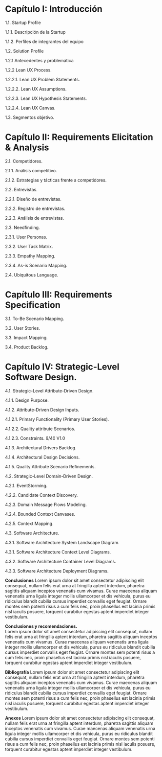 # Capítulo I: Introducción  

1.1. Startup Profile  

1.1.1. Descripción de la Startup  

1.1.2. Perfiles de integrantes del equipo  

1.2. Solution Profile  

1.2.1 Antecedentes y problemática  

1.2.2 Lean UX Process.  

1.2.2.1. Lean UX Problem Statements.  

1.2.2.2. Lean UX Assumptions.  

1.2.2.3. Lean UX Hypothesis Statements.  

1.2.2.4. Lean UX Canvas.  

1.3. Segmentos objetivo. 

# Capítulo II: Requirements Elicitation & Analysis  

2.1. Competidores.  

2.1.1. Análisis competitivo.  

2.1.2. Estrategias y tácticas frente a competidores.  

2.2. Entrevistas.  

2.2.1. Diseño de entrevistas.  

2.2.2. Registro de entrevistas.  

2.2.3. Análisis de entrevistas.  

2.3. Needfinding.  

2.3.1. User Personas.  

2.3.2. User Task Matrix.  

2.3.3. Empathy Mapping.  

2.3.4. As-is Scenario Mapping.  

2.4. Ubiquitous Language.  

# Capítulo III: Requirements Specification  

3.1. To-Be Scenario Mapping.  

3.2. User Stories.  

3.3. Impact Mapping.  

3.4. Product Backlog.  

# Capítulo IV: Strategic-Level Software Design.  

4.1. Strategic-Level Attribute-Driven Design.  

4.1.1. Design Purpose.  

4.1.2. Attribute-Driven Design Inputs.  

4.1.2.1. Primary Functionality (Primary User Stories).  

4.1.2.2. Quality attribute Scenarios.  

4.1.2.3. Constraints. 6/40 V1.0  

4.1.3. Architectural Drivers Backlog.  

4.1.4. Architectural Design Decisions.  

4.1.5. Quality Attribute Scenario Refinements.  

4.2. Strategic-Level Domain-Driven Design.  

4.2.1. EventStorming.  

4.2.2. Candidate Context Discovery.  

4.2.3. Domain Message Flows Modeling.  

4.2.4. Bounded Context Canvases.  

4.2.5. Context Mapping.  

4.3. Software Architecture.  

4.3.1. Software Architecture System Landscape Diagram.  

4.3.1. Software Architecture Context Level Diagrams.  

4.3.2. Software Architecture Container Level Diagrams.  

4.3.3. Software Architecture Deployment Diagrams.  

**Conclusiones** 
Lorem ipsum dolor sit amet consectetur adipiscing elit consequat, nullam felis erat urna at fringilla aptent interdum, pharetra sagittis aliquam inceptos venenatis cum vivamus. Curae maecenas aliquam venenatis urna ligula integer mollis ullamcorper et dis vehicula, purus eu ridiculus blandit cubilia cursus imperdiet convallis eget feugiat. Ornare montes sem potenti risus a cum felis nec, proin phasellus est lacinia primis nisl iaculis posuere, torquent curabitur egestas aptent imperdiet integer vestibulum.

**Conclusiones y recomendaciones.**  
Lorem ipsum dolor sit amet consectetur adipiscing elit consequat, nullam felis erat urna at fringilla aptent interdum, pharetra sagittis aliquam inceptos venenatis cum vivamus. Curae maecenas aliquam venenatis urna ligula integer mollis ullamcorper et dis vehicula, purus eu ridiculus blandit cubilia cursus imperdiet convallis eget feugiat. Ornare montes sem potenti risus a cum felis nec, proin phasellus est lacinia primis nisl iaculis posuere, torquent curabitur egestas aptent imperdiet integer vestibulum.

**Bibliografía**
Lorem ipsum dolor sit amet consectetur adipiscing elit consequat, nullam felis erat urna at fringilla aptent interdum, pharetra sagittis aliquam inceptos venenatis cum vivamus. Curae maecenas aliquam venenatis urna ligula integer mollis ullamcorper et dis vehicula, purus eu ridiculus blandit cubilia cursus imperdiet convallis eget feugiat. Ornare montes sem potenti risus a cum felis nec, proin phasellus est lacinia primis nisl iaculis posuere, torquent curabitur egestas aptent imperdiet integer vestibulum.

**Anexos**
Lorem ipsum dolor sit amet consectetur adipiscing elit consequat, nullam felis erat urna at fringilla aptent interdum, pharetra sagittis aliquam inceptos venenatis cum vivamus. Curae maecenas aliquam venenatis urna ligula integer mollis ullamcorper et dis vehicula, purus eu ridiculus blandit cubilia cursus imperdiet convallis eget feugiat. Ornare montes sem potenti risus a cum felis nec, proin phasellus est lacinia primis nisl iaculis posuere, torquent curabitur egestas aptent imperdiet integer vestibulum.